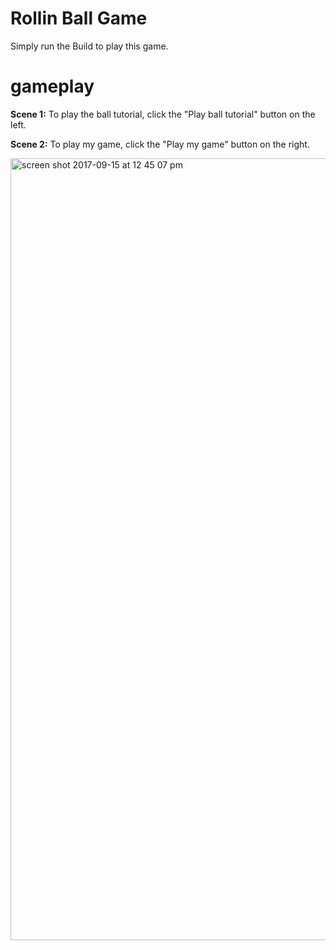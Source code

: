 # Rollin Ball Game

Simply run the Build to play this game.

# gameplay

**Scene 1:** To play the ball tutorial, click the "Play ball tutorial" button on the left.

**Scene 2:** To play my game, click the "Play my game" button on the right.


<img width="1251" alt="screen shot 2017-09-15 at 12 45 07 pm" src="https://user-images.githubusercontent.com/14815045/30500689-49b8db1c-9a14-11e7-93b0-1bd5c9b73ded.png">
